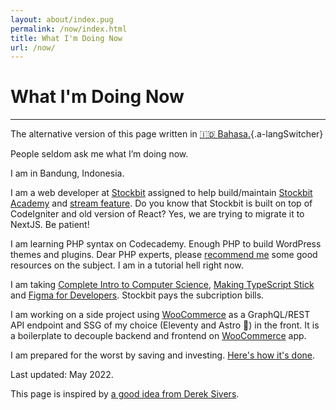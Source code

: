 ```yaml
---
layout: about/index.pug
permalink: /now/index.html
title: What I'm Doing Now
url: /now/
---
```


# What I'm Doing Now
--------------------

The alternative version of this page written in [🇮🇩 Bahasa.](/now/id){.a-langSwitcher}

People seldom ask me what I’m doing now.

I am in Bandung, Indonesia.

I am a web developer at [Stockbit](https://stockbit.com) assigned to help build/maintain [Stockbit Academy](https://stockbit.com/academy) and [stream feature](https://stockbit.com/stream). Do you know that Stockbit is built on top of CodeIgniter and old version of React? Yes, we are trying to migrate it to NextJS. Be patient!

I am learning PHP syntax on Codecademy. Enough PHP to build WordPress themes and plugins. Dear PHP experts, please [recommend me](mailto:muhammaddeni90@gmail.com) some good resources on the subject. I am in a tutorial hell right now.

I am taking [Complete Intro to Computer Science](https://frontendmasters.com/workshops/intro-cs-v2/), [Making TypeScript Stick](https://frontendmasters.com/courses/typescript-practice/) and [Figma for Developers](https://frontendmasters.com/courses/figma). Stockbit pays the subcription bills.

I am working on a side project using [WooCommerce](https://woocommerce.com/) as a GraphQL/REST API endpoint and SSG of my choice (Eleventy and Astro 🌟) in the front. It is a boilerplate to decouple backend and frontend on [WooCommerce](https://woocommerce.com/) app.

I am prepared for the worst by saving and investing. [Here's how it's done](https://miayam.io/articles/aldi-taher-tujuan-investasi-dan-manajemen-keuangan).

Last updated: May 2022.

This page is inspired by [a good idea from Derek Sivers](https://sive.rs/now).